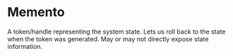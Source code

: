 # Memento
A token/handle representing the system state. Lets us roll back to the state when the token was generated. May or may not directly expose state information.
